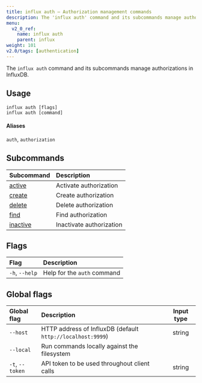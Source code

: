 ```yaml
---
title: influx auth – Authorization management commands
description: The 'influx auth' command and its subcommands manage authorizations in InfluxDB.
menu:
  v2_0_ref:
    name: influx auth
    parent: influx
weight: 101
v2.0/tags: [authentication]
---
```


The `influx auth` command and its subcommands manage authorizations in InfluxDB.

## Usage
```
influx auth [flags]
influx auth [command]
```

#### Aliases
`auth`, `authorization`

## Subcommands
| Subcommand                                           | Description              |
|:----------                                           |:-----------              |
| [active](/v2.0/reference/cli/influx/auth/active)     | Activate authorization   |
| [create](/v2.0/reference/cli/influx/auth/create)     | Create authorization     |
| [delete](/v2.0/reference/cli/influx/auth/delete)     | Delete authorization     |
| [find](/v2.0/reference/cli/influx/auth/find)         | Find authorization       |
| [inactive](/v2.0/reference/cli/influx/auth/inactive) | Inactivate authorization |

## Flags
| Flag           | Description                 |
|:----           |:-----------                 |
| `-h`, `--help` | Help for the `auth` command |

## Global flags
| Global flag     | Description                                                | Input type |
|:-----------     |:-----------                                                |:----------:|
| `--host`        | HTTP address of InfluxDB (default `http://localhost:9999`) | string     |
| `--local`       | Run commands locally against the filesystem                |            |
| `-t`, `--token` | API token to be used throughout client calls               | string     |
